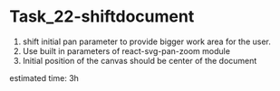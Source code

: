 # Task_22-shiftdocument

1. shift initial pan parameter to provide bigger work area for the user. 
2. Use built in parameters of react-svg-pan-zoom module
3. Initial position of the canvas should be center of the document

estimated time: 3h
